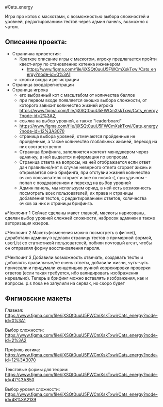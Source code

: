 #Cats_energy

Игра про котов с маскотами, с возможностью выбора сложностей и уровней, редактированием тестов через админ панель, возможно с чатом. 

Описание проекта:
-
- Страничка приветстия:
  - Краткое описание игры с маскотом, игроку предлагается пройти квест-игру по становлению котенка инженером 
    - https://www.figma.com/file/ijXSQt0uuU5FWCmXskTxwi/Cats_energy?node-id=0%3A1
  - кнопки входа и регистрации
- Страница входа/регистрации
- Страница игрока
  - его выбранный кот с масштабом от количества баллов
  - при первом входе появляется окошко выбора сложности, от которого зависит количество жизней игрока https://www.figma.com/file/ijXSQt0uuU5FWCmXskTxwi/Cats_energy?node-id=2%3A2, 
  - ссылка на выбор уровней, а также "leaderboard"
  - https://www.figma.com/file/ijXSQt0uuU5FWCmXskTxwi/Cats_energy?node-id=12%3A3070
  - страница выбора уровней, отмечаются пройденные не пройденные, а также количество глобальных жизней, переход на них соответственно
  - Страница брифинга, заполняется контент менеджером через админку, в ней выдается информация по вопросам.
  - Страница ответа на вопросы, на ней отображается если ответ дан правильно/нет в случае неверного ответа сгорает жизнь и открывается окно брифинга, при отстувии жизней количество очков пользователя сгорает и все по новой :(, при удачном - попап с поздравлением и переход на выбор уровней 
  - Админ панель, мы используем орчид, в ней есть возможность посмотреть всех пользователей, их права и страницы добавления тестов, с редактированием ответов, количества очков за них и страницы брифинга.

#Чекпоинт 1
Сейчас сделаны макет главной, маскоты нарисованы, сделан выбор уровней сложней сложности, набросок админки а также авторизация юзеров.

#Чекпоинт 2
Макеты(изменения можно посмотреть в фигме(), доработали админку->сделали страницу тестов с примерной формой, userList со статистикой пользователей, побили почтовый агент, чтобы он отправлял форму восстановления пароля. 

#Чекпоинт 3
Добавили возможность отвечать, создавать тесты и добавлять правильные/не очень ответы, добавили жизни, чуть-чуть причесали и придумали концепицию ручной коррекировки проверки ответов (если такая требуется, ибо валидировать изображения нереально). Теперь в брифинг можно вставлять изображения, как и вопросы. 
p.s пока не запулили на сервак, но скоро будет

## Фигмовские макеты
Главная:
https://www.figma.com/file/ijXSQt0uuU5FWCmXskTxwi/Cats_energy?node-id=0%3A1

Выбор сложности:
https://www.figma.com/file/ijXSQt0uuU5FWCmXskTxwi/Cats_energy?node-id=2%3A2

Профиль котика:
https://www.figma.com/file/ijXSQt0uuU5FWCmXskTxwi/Cats_energy?node-id=12%3A3070

Текстовые формы для теории:
https://www.figma.com/file/ijXSQt0uuU5FWCmXskTxwi/Cats_energy?node-id=47%3A850

Выбор уровня сложности:
https://www.figma.com/file/ijXSQt0uuU5FWCmXskTxwi/Cats_energy?node-id=48%3A2139
